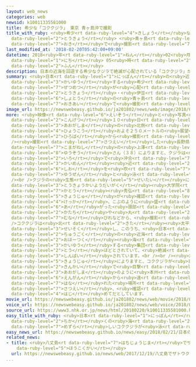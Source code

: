 ```yaml
---
layout: web_news
categories: web
newsid: k10011335581000
title: 希少な「コククジラ」 東京 青ヶ島沖で撮影
title_with_ruby: <ruby>希少<rt data-ruby-level="4">きしょう</rt></ruby>な「コククジラ」 <ruby>東京<rt
  data-ruby-level="2">とうきょう</rt></ruby> <ruby>青ヶ島<rt data-ruby-level="3">あおがしま</rt></ruby><ruby>沖<rt
  data-ruby-level="7">おき</rt></ruby>で<ruby>撮影<rt data-ruby-level="7">さつえい</rt></ruby>
last_modified_at: '2018-02-20T05:42:00+09:00'
datetime: 2018<ruby>年<rt data-ruby-level="1">ねん</rt></ruby>02<ruby>月<rt data-ruby-level="1">がつ</rt></ruby>20<ruby>日<rt
  data-ruby-level="1">にち</rt></ruby> 05<ruby>時<rt data-ruby-level="2">じ</rt></ruby>42<ruby>分<rt
  data-ruby-level="2">ふん</rt></ruby>
description: 日本の近海を回遊する希少なクジラで絶滅が心配されている「コククジラ」が、東京・伊豆諸島の青ヶ島の沖合で撮影されました。
summary: <ruby>日本<rt data-ruby-level="1">にっぽん</rt></ruby>の<ruby>近海<rt data-ruby-level="2">きんかい</rt></ruby>を<ruby>回遊<rt
  data-ruby-level="3">かいゆう</rt></ruby>する<ruby>希少<rt data-ruby-level="4">きしょう</rt></ruby>なクジラで<ruby>絶滅<rt
  data-ruby-level="7">ぜつめつ</rt></ruby>が<ruby>心配<rt data-ruby-level="3">しんぱい</rt></ruby>されている「コククジラ」が、<ruby>東京<rt
  data-ruby-level="2">とうきょう</rt></ruby>・<ruby>伊豆<rt data-ruby-level="8">いず</rt></ruby><ruby>諸島<rt
  data-ruby-level="6">しょとう</rt></ruby>の<ruby>青ヶ島<rt data-ruby-level="3">あおがしま</rt></ruby>の<ruby>沖合<rt
  data-ruby-level="7">おきあい</rt></ruby>で<ruby>撮影<rt data-ruby-level="7">さつえい</rt></ruby>されました。
image_url: https://newswebeasy.github.io/ja201802/news/web/image/2018/02/20/K10011335581_1802200630_1802200632_01_03.jpg
more: <ruby>映像<rt data-ruby-level="6">えいぞう</rt></ruby>と<ruby>写真<rt data-ruby-level="3">しゃしん</rt></ruby>は<ruby>今月<rt
  data-ruby-level="2">こんげつ</rt></ruby>１０<ruby>日<rt data-ruby-level="1">にち</rt></ruby>、<ruby>青ヶ島<rt
  data-ruby-level="3">あおがしま</rt></ruby>の<ruby>北側<rt data-ruby-level="4">きたがわ</rt></ruby>にある<ruby>標高<rt
  data-ruby-level="4">ひょうこう</rt></ruby>およそ２５０メートルの<ruby>展望<rt data-ruby-level="6">てんぼう</rt></ruby><ruby>広場<rt
  data-ruby-level="2">ひろば</rt></ruby>から<ruby>撮影<rt data-ruby-level="7">さつえい</rt></ruby>されました。<br
  /><ruby>撮影<rt data-ruby-level="7">さつえい</rt></ruby>した<ruby>長野県<rt data-ruby-level="3">ながのけん</rt></ruby><ruby>駒ヶ根市<rt
  data-ruby-level="7">こまがねし</rt></ruby>の<ruby>上澤<rt data-ruby-level="8">うえさわ</rt></ruby><ruby>有三<rt
  data-ruby-level="8">ゆうぞう</rt></ruby>さん（３８）によりますと、クジラは<ruby>白<rt data-ruby-level="1">しろ</rt></ruby>っぽい<ruby>色<rt
  data-ruby-level="2">いろ</rt></ruby>で<ruby>沖合<rt data-ruby-level="7">おきあい</rt></ruby>１００メートルほどの<ruby>海面<rt
  data-ruby-level="3">かいめん</rt></ruby><ruby>近<rt data-ruby-level="2">ちか</rt></ruby>くを<ruby>潮<rt
  data-ruby-level="6">しお</rt></ruby>を<ruby>吹<rt data-ruby-level="7">ふ</rt></ruby>きながら<ruby>悠然<rt
  data-ruby-level="7">ゆうぜん</rt></ruby>と<ruby>泳<rt data-ruby-level="3">およ</rt></ruby>いでいたということです。<br
  /><br />クジラの<ruby>生態<rt data-ruby-level="5">せいたい</rt></ruby>に<ruby>詳<rt data-ruby-level="7">くわ</rt></ruby>しい<ruby>東京海洋大学<rt
  data-ruby-level="3">とうきょうかいようだいがく</rt></ruby><ruby>大学院<rt data-ruby-level="3">だいがくいん</rt></ruby>の<ruby>加藤<rt
  data-ruby-level="7">かとう</rt></ruby><ruby>秀弘<rt data-ruby-level="8">ひでひろ</rt></ruby><ruby>教授<rt
  data-ruby-level="5">きょうじゅ</rt></ruby>が<ruby>確認<rt data-ruby-level="7">かくにん</rt></ruby>した<ruby>結果<rt
  data-ruby-level="4">けっか</rt></ruby>、こぶのように<ruby>盛<rt data-ruby-level="6">も</rt></ruby>り<ruby>上<rt
  data-ruby-level="6">あ</rt></ruby>がった<ruby>頭部<rt data-ruby-level="3">とうぶ</rt></ruby>の<ruby>形<rt
  data-ruby-level="2">かたち</rt></ruby>や<ruby>丸<rt data-ruby-level="2">まる</rt></ruby>い<ruby>胸<rt
  data-ruby-level="7">むな</rt></ruby>びれなどから、<ruby>撮影<rt data-ruby-level="7">さつえい</rt></ruby>されたのはコククジラだとしています。<br
  />コククジラは<ruby>北<rt data-ruby-level="2">きた</rt></ruby><ruby>太平洋<rt data-ruby-level="3">たいへいよう</rt></ruby>に<ruby>生息<rt
  data-ruby-level="3">せいそく</rt></ruby>し、このうち、<ruby>日本<rt data-ruby-level="1">にっぽん</rt></ruby>や<ruby>中国<rt
  data-ruby-level="2">ちゅうごく</rt></ruby>の<ruby>近海<rt data-ruby-level="2">きんかい</rt></ruby>、それに<ruby>オホーツク<rt
  data-ruby-level="2">おほーつく</rt></ruby><ruby>海<rt data-ruby-level="2">かい</rt></ruby>を<ruby>回遊<rt
  data-ruby-level="3">かいゆう</rt></ruby>する<ruby>集団<rt data-ruby-level="5">しゅうだん</rt></ruby>は１２０<ruby>頭<rt
  data-ruby-level="2">とう</rt></ruby>ほどとされていて、<ruby>絶滅<rt data-ruby-level="7">ぜつめつ</rt></ruby>が<ruby>心配<rt
  data-ruby-level="3">しんぱい</rt></ruby>されています。<br /><br /><ruby>加藤<rt data-ruby-level="7">かとう</rt></ruby><ruby>教授<rt
  data-ruby-level="5">きょうじゅ</rt></ruby>によりますと、コククジラが<ruby>日本<rt data-ruby-level="1">にっぽん</rt></ruby>の<ruby>近海<rt
  data-ruby-level="2">きんかい</rt></ruby>で<ruby>目撃<rt data-ruby-level="7">もくげき</rt></ruby>されるのはまれで、<ruby>青ヶ島<rt
  data-ruby-level="3">あおがしま</rt></ruby>のように<ruby>本州<rt data-ruby-level="3">ほんしゅう</rt></ruby>などの<ruby>沿岸<rt
  data-ruby-level="6">えんがん</rt></ruby>から<ruby>遠<rt data-ruby-level="2">とお</rt></ruby>く<ruby>離<rt
  data-ruby-level="7">はな</rt></ruby>れた<ruby>場所<rt data-ruby-level="3">ばしょ</rt></ruby>で<ruby>撮影<rt
  data-ruby-level="7">さつえい</rt></ruby>、<ruby>確認<rt data-ruby-level="7">かくにん</rt></ruby>されたのは<ruby>初<rt
  data-ruby-level="4">はじ</rt></ruby>めてだとしています。
movie_url: https://newswebeasy.github.io/ja201802/news/web/movie/2018/02/20/k10011335581_201802200630_201802200631.mp4
voice_url: https://newswebeasy.github.io/ja201802/news/web/voice/2018/02/20/k10011335581_201802200630_201802200631.mp3
source_url: https://www3.nhk.or.jp/news/html/20180220/k10011335581000.html
easy_title_with_ruby: <ruby>日本<rt data-ruby-level="1">にっぽん</rt></ruby>の<ruby>近<rt
  data-ruby-level="2">ちか</rt></ruby>くの<ruby>海<rt data-ruby-level="2">うみ</rt></ruby>で<ruby>珍<rt
  data-ruby-level="7">めずら</rt></ruby>しいコククジラが<ruby>泳<rt data-ruby-level="3">およ</rt></ruby>いでいた
easy_news_url: https://newswebeasy.github.io/news/easy/2018/02/21/日本の近くの海で珍しいコククジラが泳いでいた
related_news:
- title: <ruby>八丈島<rt data-ruby-level="7">はちじょうじま</rt></ruby>でザトウクジラの<ruby>調査<rt data-ruby-level="5">ちょうさ</rt></ruby><ruby>報告会<rt
    data-ruby-level="5">ほうこくかい</rt></ruby>
  url: https://newswebeasy.github.io/news/web/2017/12/19/八丈島でザトウクジラの調査報告会
...
```

